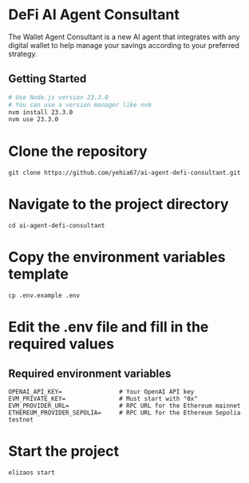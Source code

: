 # DeFi AI Agent Consultant

The Wallet Agent Consultant is a new AI agent that integrates with any digital wallet to help manage your savings according to your preferred strategy. 

## Getting Started

```bash
# Use Node.js version 23.3.0
# You can use a version manager like nvm
nvm install 23.3.0
nvm use 23.3.0
```

# Clone the repository
```
git clone https://github.com/yehia67/ai-agent-defi-consultant.git
```

# Navigate to the project directory
```
cd ai-agent-defi-consultant
```

# Copy the environment variables template
```
cp .env.example .env
```

# Edit the .env file and fill in the required values
## Required environment variables
```
OPENAI_API_KEY=                # Your OpenAI API key
EVM_PRIVATE_KEY=               # Must start with "0x"
EVM_PROVIDER_URL=              # RPC URL for the Ethereum mainnet
ETHEREUM_PROVIDER_SEPOLIA=     # RPC URL for the Ethereum Sepolia testnet
```

# Start the project
```
elizaos start
```